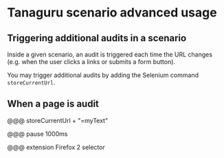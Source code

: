 # Tanaguru scenario advanced usage

## Triggering additional audits in a scenario

Inside a given scenario, an audit is triggered each time the URL changes (e.g. when
the user clicks a links or submits a form button).

You may trigger additional audits by adding the Selenium command `storeCurrentUrl`.



## When a page is audit

@@@ storeCurrentUrl + "=myText"

@@@ pause 1000ms

@@@ extension Firefox 2 selector

